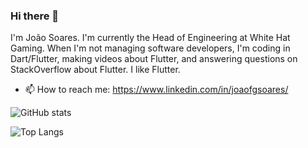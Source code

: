### Hi there 👋

I'm João Soares. 
I'm currently the Head of Engineering at White Hat Gaming. When I'm not managing software developers, I'm coding in Dart/Flutter, making videos about Flutter, and answering questions on StackOverflow about Flutter. I like Flutter.

- 📫 How to reach me: https://www.linkedin.com/in/joaofgsoares/

![GitHub stats](https://github-readme-stats.vercel.app/api?username=morthor&show_icons=true&theme=dark)

![Top Langs](https://github-readme-stats.vercel.app/api/top-langs/?username=morthor&theme=dark&layout=compact&hide=cMake,c%2B%2B)
